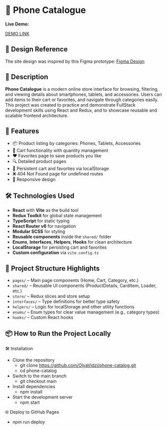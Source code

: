 # 📱 Phone Catalogue

**Live Demo:**

[DEMO LINK](https://olyavidzi.github.io/phone-catalog/)

## 🎨 Design Reference

The site design was inspired by this Figma prototype:
[Figma Design](https://www.figma.com/file/BUusqCIMAWALqfBahnyIiH/Phone-catalog-(V2)-Original-Dark)

## 📝 Description

**Phone Catalogue** is a modern online store interface for browsing, filtering, and viewing details about smartphones, tablets, and accessories. Users can add items to their cart or favorites, and navigate through categories easily. This project was created to practice and demonstrate FullStack development skills using React and Redux, and to showcase reusable and scalable frontend architecture.

## 🚀 Features

- 📦 Product listing by categories: Phones, Tablets, Accessories
- 🛒 Cart functionality with quantity management
- ❤️ Favorites page to save products you like
- 🔍 Detailed product pages
- 🔁 Persistent cart and favorites via localStorage
- ❌ 404 Not Found page for undefined routes
- 📱 Responsive design

## 🛠️ Technologies Used

- **React** with **Vite** as the build tool
- **Redux Toolkit** for global state management
- **TypeScript** for static typing
- **React Router v6** for navigation
- **Modular SCSS** for styling
- **Reusable components** inside the `shared/` folder
- **Enums**, **Interfaces**, **Helpers**, **Hooks** for clean architecture
- **LocalStorage** for persisting cart and favorites
- **Custom configuration** via `vite.config.ts`

## 📁 Project Structure Highlights

- `pages/` – Main page components (Home, Cart, Category, etc.)
- `shared/` – Reusable UI components (ProductDetails, CardItem, Loader, etc.)
- `store/` – Redux slices and store setup
- `interfaces/` – Type definitions for better type safety
- `helpers/` – Logic for localStorage and other utility functions
- `enums/` – Enum types for clear value management (e.g., category types)
- `hooks/` – Custom React hooks

## 📦 How to Run the Project Locally

🛠️ Installation

  - Clone the repository
    - git clone https://github.com/OlyaVidzi/phone-catalog.git
    - cd phone-catalog
  - Switch to the main branch
    - git checkout main
  - Install dependencies
    - npm install
  - Start the development server
    - npm start

🌐 Deploy to GitHub Pages

  - npm run deploy

